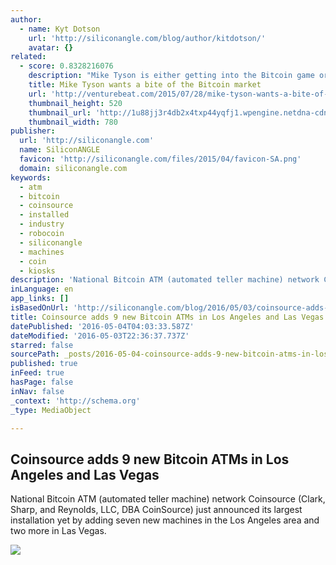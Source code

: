 ```yaml
---
author:
  - name: Kyt Dotson
    url: 'http://siliconangle.com/blog/author/kitdotson/'
    avatar: {}
related:
  - score: 0.8328216076
    description: "Mike Tyson is either getting into the Bitcoin game or is getting scammed out of a bunch of money. Tyson, a former heavyweight boxing world champion, tweeted a link this weekend to a website with the best URL you'll see all year: Coming soon... http://t.co/Blf592VtUW ... Changing the way we get change."
    title: Mike Tyson wants a bite of the Bitcoin market
    url: 'http://venturebeat.com/2015/07/28/mike-tyson-wants-a-bite-of-the-bitcoin-market/'
    thumbnail_height: 520
    thumbnail_url: 'http://1u88jj3r4db2x4txp44yqfj1.wpengine.netdna-cdn.com/wp-content/uploads/2015/07/tyson-780x520.jpg'
    thumbnail_width: 780
publisher:
  url: 'http://siliconangle.com'
  name: SiliconANGLE
  favicon: 'http://siliconangle.com/files/2015/04/favicon-SA.png'
  domain: siliconangle.com
keywords:
  - atm
  - bitcoin
  - coinsource
  - installed
  - industry
  - robocoin
  - siliconangle
  - machines
  - coin
  - kiosks
description: 'National Bitcoin ATM (automated teller machine) network Coinsource (Clark, Sharp, and Reynolds, LLC, DBA CoinSource) just announced its largest installation yet by adding seven new machines in the Los Angeles area and two more in Las Vegas.'
inLanguage: en
app_links: []
isBasedOnUrl: 'http://siliconangle.com/blog/2016/05/03/coinsource-adds-9-new-bitcoin-atms-in-los-angeles-and-las-vegas/'
title: Coinsource adds 9 new Bitcoin ATMs in Los Angeles and Las Vegas
datePublished: '2016-05-04T04:03:33.587Z'
dateModified: '2016-05-03T22:36:37.737Z'
starred: false
sourcePath: _posts/2016-05-04-coinsource-adds-9-new-bitcoin-atms-in-los-angeles-and-las-ve.md
published: true
inFeed: true
hasPage: false
inNav: false
_context: 'http://schema.org'
_type: MediaObject

---
```

<article style=""><h1>Coinsource adds 9 new Bitcoin ATMs in Los Angeles and Las Vegas</h1><p>National Bitcoin ATM (automated teller machine) network Coinsource (Clark, Sharp, and Reynolds, LLC, DBA CoinSource) just announced its largest installation yet by adding seven new machines in the Los Angeles area and two more in Las Vegas.</p><img src="http://siliconangle.com/files/2016/05/atm-neon-lights-photopin-800x534.jpg" /></article>